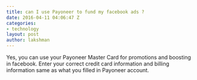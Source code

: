 ```yaml
---
title: can I use Payoneer to fund my facebook ads ?
date: 2016-04-11 04:06:47 Z
categories:
- technology
layout: post
author: lakshman
---
```


Yes, you can use your Payoneer Master Card for promotions and boosting in facebook. Enter your correct credit card information and billing information same as what you filled in Payoneer account.
